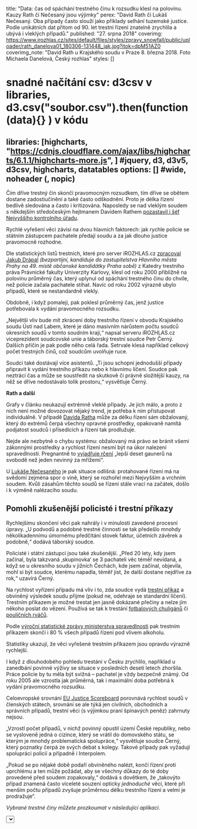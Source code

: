 title: "Data: čas od spáchání trestného činu k rozsudku klesl na polovinu. Kauzy Rath či Nečesaný jsou výjimky"
perex: "David Rath či Lukáš Nečesaný. Oba případy často slouží jako příklady selhání tuzemské justice. Podle unikátních dat přitom od 90. let trestní řízení znatelně zrychlila a ubývá i vleklých případů."
published: "27. srpna 2018"
coverimg: https://www.irozhlas.cz/sites/default/files/styles/zpravy_snowfall/public/uploader/rath_danelova01_180306-131448_jak.jpg?itok=dpM51AZ0
coverimg_note: "David Rath u Krajského soudu v Praze 8. března 2018. Foto Michaela Danelová, Český rozhlas"
styles: []
# snadné načítání csv: d3csv v libraries, d3.csv("soubor.csv").then(function(data){} ) v kódu
libraries: [highcharts, "https://cdnjs.cloudflare.com/ajax/libs/highcharts/6.1.1/highcharts-more.js", ] #jquery, d3, d3v5, d3csv, highcharts, datatables
options: [] #wide, noheader (, nopic)
---
Čím dříve trestný čin skončí pravomocným rozsudkem, tím dříve se obětem dostane zadostiučinění a také často odškodnění. Proto je délka řízení bedlivě sledována a často i kritizována. Naposledy se nad vleklým soudem s někdejším středočeským hejtmanem Davidem Rathem [pozastavil i šéf Nejvyššího kontrolního úřadu](https://www.irozhlas.cz/zpravy-domov/miloslav-kala-nejvyssi-kontrolni-urad-nku-david-rath-andrej-babis_1808130600_ogo).

Rychlé vyřešení věci závisí na dvou hlavních faktorech: jak rychle policie se státním zástupcem pachatele předají soudu a za jak dlouho justice pravomocně rozhodne.

Dle statistických listů trestních, které pro server iROZHLAS.cz [zpracoval Jakub Drápal](https://www.prf.cuni.cz/detail-cloveka/1010944/1404044682/) _(bezpartijní, kandiduje do zastupitelstva Hlavního města Prahy na 49. místě občanské kandidátky Praha sobě)_ z Katedry trestního práva Právnické fakulty Univerzity Karlovy, klesl od roku 2000 přibližně na polovinu průměrný čas, který uplynul od spáchání trestného činu do chvíle, než policie začala pachatele stíhat. Navíc od roku 2002 výrazně ubylo případů, které se nestandardně vlekly.

<wide>
<div class="chart" id="agg_odspachanidostihani"></div>
</wide>

Obdobně, i když pomaleji, pak poklesl průměrný čas, jenž justice potřebovala k vydání pravomocného rozsudku.

<wide>
<div class="chart" id="agg_delkaodspachanidopm"></div>
</wide>

„Největší vliv bude mít zkrácení doby trestního řízení v obvodu Krajského soudu Ústí nad Labem, které je dáno masivním nárůstem počtu soudců okresních soudů v tomto soudním kraji,“ napsal serveru iROZHLAS.cz viceprezident soudcovské unie a táborský trestní soudce Petr Černý. Dalších příčin je pak podle něho celá řada. Setrvale klesá například celkový počet trestných činů, což soudcům uvolňuje ruce.

Soudci také dostávají více asistentů. „Ti jsou schopni jednodušší případy připravit  k vydání trestního příkazu nebo k hlavnímu líčení. Soudce pak neztrácí čas a může se soustředit na skutkově či právně složitější kauzy, na něž se dříve nedostávalo tolik prostoru,“ vysvětluje Černý.

<left>
	<p>
	<b>Rath a další</b>
	</p><p>
	Grafy v článku neukazují extrémně vleklé případy. Je jich málo, a proto z nich není možné dovozovat nějaký trend, je potřeba k nim přistupovat individuálně. V případě <a href="https://www.irozhlas.cz/zpravy-tag/david-rath">Davida Ratha</a> může za délku řízení sám obžalovaný, který do extrémů čerpá všechny opravné prostředky, opakovaně namítá podjatost soudců i přísedících a řízení tak prodlužuje.
	</p>
	<p>Nejde ale nezbytně o chybu systému: obžalovaný má právo se bránit všemi zákonnými prostředky a rychlost řízení nesmí být na úkor nalezení spravedlnosti. Pregnantně to <a href="https://en.wikipedia.org/wiki/Blackstone%27s_formulation">vyjadřuje rčení</a> „lepší deset gaunerů na svobodě než jeden nevinný za mřížemi“.</p>
	<p>U <a href="https://www.irozhlas.cz/zpravy-tag/lukas-necesany">Lukáše Nečesaného</a> je pak situace odlišná: protahované řízení má na svědomí zejména spor o vině, který se rozhořel mezi Nejvyšším a vrchním soudem. Kvůli zásahům těchto soudů se řízení stále vrací na začátek, došlo i k výměně nalézacího soudu.</p>
</left>

## Pomohli zkušenější policisté i trestní příkazy

Rychlejšímu skončení věci pak nahrály i v minulosti zavedené procesní úpravy. „U podvodů a podobné trestné činnosti se tak předešlo mnohdy několikadennímu úmornému předčítání stovek faktur, účetních závěrek a podobně,“ dodává táborský soudce.

Policisté i státní zástupci jsou také zkušenější. „Před 20 lety, kdy jsem začínal, byla takzvaná ‚skupinovka‘ se 3 pachateli věc téměř nevídaná, a když se u okresního soudu v jižních Čechách, kde jsem začínal, objevila, mohl si být soudce, kterému napadla, téměř jist, že další dostane nejdříve za rok,“ uzavírá Černý.

Na rychlost vyřízení případu má vliv i to, zda soudce vydá [trestní příkaz](https://cs.wikipedia.org/wiki/Trestn%C3%AD_p%C5%99%C3%ADkaz) a obviněný výsledek soudu přijme (pokud ne, odehraje se standardní líčení). Trestním příkazem je možné trestat jen jasně dokázané přečiny a nelze jím někoho poslat do vězení. Používá se tak k trestání [fotbalových chuligánů](https://www.ceskatelevize.cz/sport/fotbal/nizsi-souteze/351746-za-vytrznosti-v-opave-padaly-tresty-podminka-pokuta-i-prospesne-prace/?mobileRedirect=off) či [pouličních rváčů](https://www.seznamzpravy.cz/clanek/trest-za-peprovy-sprej-do-obliceje-bezdomovcu-na-sjezdu-cssd-je-definitivni-kotrba-slibil-ze-zaplati-47045).

Podle [výroční statistické zprávy ministerstva spravedlnosti](https://portal.justice.cz/Justice2/MS/ms.aspx?j=33&o=23&k=7039&d=360282) pak trestním příkazem skončí i 80 % všech případů řízení pod vlivem alkoholu.

Statistiky ukazují, že věci vyřešené trestním příkazem jsou opravdu výrazně rychlejší.

<wide>
<div class="chart" id="aggTP_delkaodspachanidopm"></div>
</wide>

I když z dlouhodobého pohledu trestání v Česku zrychlilo, například u zanedbání povinné výživy se situace v posledních deseti letech zhoršila. Práce policie by tu měla být svižná – pachatel je vždy bezpečně známý. Od roku 2005 ale vzrostla jak průměrná, tak i maximální doba potřebná k vydání pravomocného rozsudku.

<right>
<p>Celoevropské srovnání <a href="https://ec.europa.eu/info/policies/justice-and-fundamental-rights/effective-justice/eu-justice-scoreboard_en">EU Justice Scoreboard</a> porovnává rychlost soudů v členských státech, srovnání se ale týká jen civilních, obchodních a správních případů, trestní věci (s výjimkou praní špinavých peněz) zahrnuty nejsou.</p>
</right>

„Vzrostl počet případů, v nichž povinný opustil území České republiky, nebo se vysloveně jedná o cizince, který se vrátil do domovského státu, se kterým je mnohdy problematická spolupráce,“ vysvětluje soudce Černý, který poznatky čerpá ze svých debat s kolegy. Takové případy pak vyžadují spolupráci policií a případně i Interpolem.

„Pokud se po nějaké době podaří obviněného nalézt, končí řízení proti uprchlému a ten může požádat, aby se všechny důkazy do té doby provedené před soudem zopakovaly,“ dodává s dovětkem, že „takovýto případ znamená často víceleté souzení opticky _jednoduché_ věci, které při menším počtu případů zvyšuje průměrnou délku trestního řízení a velmi je prodražuje“.

<wide>
<div class="chart" id="agg196_delkaodspachanidopm"></div>
</wide>

_Vybrané trestné činy můžete prozkoumat v následující aplikaci._

<wide>
<div id="all">
	<select id="all_sel"></select>
	<div class="all_chart"></div>
</div>
</wide>
